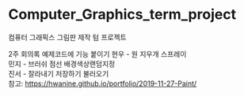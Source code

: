 # Computer_Graphics_term_project
컴퓨터 그래픽스 그림판 제작 텀 프로젝트

2주 회의록 
예제코드에 기능 붙이기
현우 - 원 지우개 스프레이  
민지 - 브러쉬 점선 배경색상랜덤지정  
진서 - 잘라내기 저장하기 불러오기  
참고: https://hwanine.github.io/portfolio/2019-11-27-Paint/  
